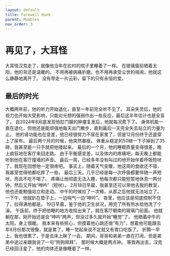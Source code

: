 ```yaml
---
layout: default
title: Farewell Hank
parent: Mumbles
nav_order: 3
---
```


# 再见了，大耳怪
大耳怪汉克走了，就像他当年在拉村的院子里睡着了一样。
在玻璃窗前晒着太阳，他的背还是温暖的。
不用再被病痛折磨，也不用再承受尘世的喧闹，他就这么静静地离开了。
没有带走一片云彩，留下的只有永恒的爱。

## 最后的时光
大概两年前，他的听力开始退化，直至一年前完全听不见了。
耳朵失灵后，他的视力也开始大受影响，只能对光想的强弱作出一些反应，最后这半年估计也是全盲了。
自2024年8月底发现他肛门腺的肿瘤复发后，他就每况愈下了。
身体机能一直在退化，但他还是能顽强地每天出门散步，直到最后一天完全失去站立的力量为止。
他的肾功能也在变差，他已经很努力不尿在家里了，但是12月份终于还是穿上了尿布。
最后两个月的时候，他突然暴瘦。
体重从稳定的50磅一下子掉到了35磅，我甚至能一只手就把他搂起来。
最后的一个月，他的睡眠质量变得很差，晚上疯狂地在客厅来回走路。
由于平衡感变差，以及体内的疼痛吧，每天晚上都能听到他在客厅撞墙的声音。
最后一周，已经多年没有叫过的他开始伴着呼吸短吠了，我现在回想他一定很疼吧。
事实上，随着天气变暖，他这周的食欲还不错，我甚至觉得他都吃胖了一些。
最后三天，几乎已经是每一次呼吸都要伴随一声短吠，而且不吃不喝了。
疼痛让他彻底无法入睡，他每次都只能短暂地休息一两分钟，然后又开始“呻吟”（短吠）。
2月18日早晨，我甚至还可以带他去我的教室，他也还能勉强站立和走动。
中午的时候拉了一次稀，从那之后他就无法站立了。
一下午，他就趴在垫子上，一边喘气一边“呻吟”。
夜里，他应该是彻底控制不住了，拉得满地都是。
19日早晨，鉴于他的卫生状况，用完了所有热水给他洗了个澡。
午饭前，终于把他睡的地方收拾出来了，就在客厅朝南的玻璃门前面。
他就躺在那，刚开始还是会“呻吟”两声，但没过多久就开始“睡觉”了。
他晒着中午的太阳，身上很暖。
我本来有些担心，但摸着他心跳还很“有力”，想着他可能跟去年8月份那次很像，就是累了，睡一觉起来说不定就又有胃口吃饭了。
折腾一早上，我也很累了，于是去床上眯了一会。
期间，哥哥和弟弟一直在打闹，但是弟弟中途过来跟我说了一句“狗狗拜拜”。
那时候大概是两点钟。
等我再出去，汉克已经回汪星了，他的肉体还是像睡着了一样。





